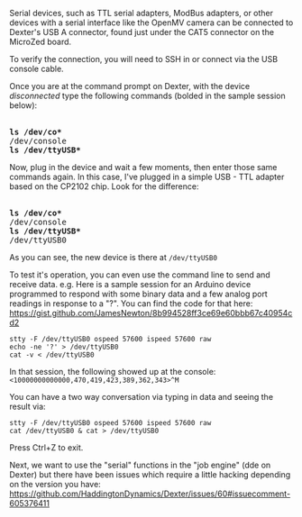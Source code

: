 Serial devices, such as TTL serial adapters, ModBus adapters, or other devices with a serial interface like the OpenMV camera can be connected to Dexter's USB A connector, found just under the CAT5 connector on the MicroZed board. 

To verify the connection, you will need to SSH in or connect via the USB console cable.

Once you are at the command prompt on Dexter, with the device _disconnected_ type the following commands (bolded in the sample session below):

<br><tt><B>ls /dev/co*</B></tt>
<br><tt>/dev/console</tt>
<br><tt><B>ls /dev/ttyUSB*</B></tt>

Now, plug in the device and wait a few moments, then enter those same commands again. In this case, I've plugged in a simple USB - TTL adapter based on the CP2102 chip. Look for the difference:

<br><tt><B>ls /dev/co*</B></tt>
<br><tt>/dev/console</tt>
<br><tt><B>ls /dev/ttyUSB*</B></tt>
<br><tt>/dev/ttyUSB0</tt>

As you can see, the new device is there at `/dev/ttyUSB0`

To test it's operation, you can even use the command line to send and receive data. e.g. Here is a sample session for an Arduino device programmed to respond with some binary data and a few analog port readings in response to a "?". You can find the code for that here: 
https://gist.github.com/JamesNewton/8b994528ff3ce69e60bbb67c40954cd2

````
stty -F /dev/ttyUSB0 ospeed 57600 ispeed 57600 raw
echo -ne '?' > /dev/ttyUSB0
cat -v < /dev/ttyUSB0
````
In that session, the following showed up at the console:
`<10000000000000,470,419,423,389,362,343>^M`

You can have a two way conversation via typing in data and seeing the result via:

````
stty -F /dev/ttyUSB0 ospeed 57600 ispeed 57600 raw
cat /dev/ttyUSB0 & cat > /dev/ttyUSB0
````
Press Ctrl+Z to exit.

Next, we want to use the "serial" functions in the "job engine" (dde on Dexter) but there have been issues which require a little hacking depending on the version you have:<br>
https://github.com/HaddingtonDynamics/Dexter/issues/60#issuecomment-605376411